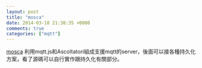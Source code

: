 ```yaml
---
layout: post
title: "mosca"
date: 2014-03-18 21:38:35 +0800
comments: true
categories: ["mqtt"]
---
```




<!-- more -->

[mosca] 利用mqtt.js和Ascoltatori組成支援mqtt的server，後面可以接各種持久化方案，看了源碼可以自行實作跟持久化有關部分。

[mosca]:https://github.com/mcollina/mosca